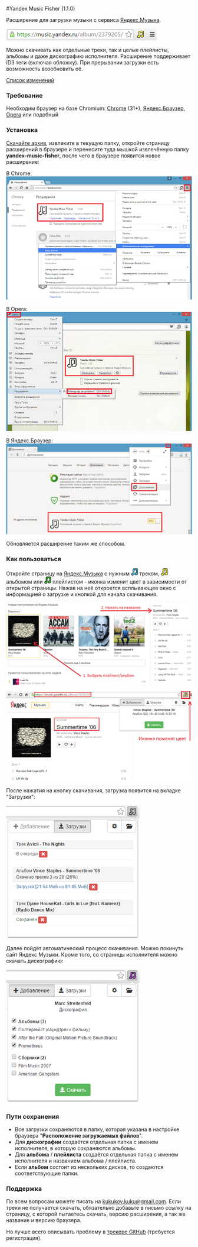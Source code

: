 #Yandex Music Fisher (1.1.0)

Расширение для загрузки музыки с сервиса [Яндекс.Музыка](http://music.yandex.ru/).

![Yandex Music Fisher](/publish/screen.png)

Можно скачивать как отдельные треки, так и целые плейлисты, альбомы и даже дискографию исполнителя.
Расширение поддерживает ID3 теги (включая обложку). При прерывании загрузки есть возможность возобновить её.

[Список изменений](https://github.com/egoroof/yandex-music-fisher/releases)

### Требование

Необходим браузер на базе Chromium:
[Chrome](https://www.google.com/chrome) (31+),
[Яндекс.Браузер](https://browser.yandex.ru),
[Opera](http://www.opera.com/) или подобный

### Установка

[Скачайте архив](https://github.com/egoroof/yandex-music-fisher/releases/download/v1.1.0/yandex-music-fisher_1.1.0.zip),
извлеките в текущую папку, откройте страницу расширений в браузере и перенесите туда мышкой извлечённую папку __yandex-music-fisher__,
после чего в браузере появится новое расширение:

В Chrome:
![Chrome](/publish/chrome.jpg)

В Opera:
![Opera](/publish/opera.jpg)

В Яндекс.Браузер:
![Yandex](/publish/yandex.png)

Обновляется расширение таким же способом.

### Как пользоваться

Откройте страницу на [Яндекс.Музыка](http://music.yandex.ru/) с нужным ![blue](/publish/blue.png) треком,
![yellow](/publish/yellow.png) альбомом или ![green](/publish/green.png) плейлистом - иконка изменит цвет в зависимости
от открытой страницы. Нажав на неё откроется всплывающее окно с информацией о загрузке и кнопкой для начала скачивания.

![Первый шаг](/publish/1.jpg)

![Второй шаг](/publish/2.jpg)

После нажатия на кнопку скачивания, загрузка появится на вкладке "Загрузки":

![Загрузки](/publish/loader.png)

Далее пойдёт автоматический процесс скачивания. Можно покинуть сайт Яндекс Музыки.
Кроме того, со страницы исполнителя можно скачать дискографию:

![Дискография](/publish/discography.png)

### Пути сохранения

- Все загрузки сохраняются в папку, которая указана в настройке браузера "__Расположение загружаемых файлов__".
- Для __дискографии__ создаётся отдельная папка с именем исполнителя, в которую сохраняются альбомы.
- Для __альбома__ / __плейлиста__ создаётся отдельная папка с именем исполнителя и названием альбома / плейлиста.
- Если __альбом__ состоит из нескольких дисков, то создаются соответствующие папки.

### Поддержка

По всем вопросам можете писать на kukukov.kuku@gmail.com.
Если треки не получается скачать, обязательно добавьте в письмо ссылку на страницу, с которой
пытаетесь скачать, версию расширения, а так же название и версию браузера.

Но лучше всего описывать проблему в
[трекере GitHub](https://github.com/egoroof/yandex-music-fisher/issues/new)
(требуется регистрация).
